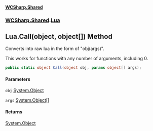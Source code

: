 #### [WCSharp.Shared](README.md 'README')
### [WCSharp.Shared](WCSharp.Shared.md 'WCSharp.Shared').[Lua](WCSharp.Shared.Lua.md 'WCSharp.Shared.Lua')

## Lua.Call(object, object[]) Method

Converts into raw lua in the form of "obj(args)".  
  
This works for functions with any number of arguments, including 0.

```csharp
public static object Call(object obj, params object[] args);
```
#### Parameters

<a name='WCSharp.Shared.Lua.Call(object,object[]).obj'></a>

`obj` [System.Object](https://docs.microsoft.com/en-us/dotnet/api/System.Object 'System.Object')

<a name='WCSharp.Shared.Lua.Call(object,object[]).args'></a>

`args` [System.Object](https://docs.microsoft.com/en-us/dotnet/api/System.Object 'System.Object')[[]](https://docs.microsoft.com/en-us/dotnet/api/System.Array 'System.Array')

#### Returns
[System.Object](https://docs.microsoft.com/en-us/dotnet/api/System.Object 'System.Object')